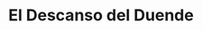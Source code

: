 ---
title: "El Descanso del Duende"
url: /villaviciosa-de-odon/el-descanso-del-duende/
shop: tela
---